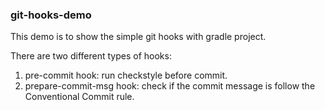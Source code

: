 ### git-hooks-demo

This demo is to show the simple git hooks with gradle project.

There are two different types of hooks:
1. pre-commit hook: run checkstyle before commit.
2. prepare-commit-msg hook: check if the commit message is follow the Conventional Commit rule.